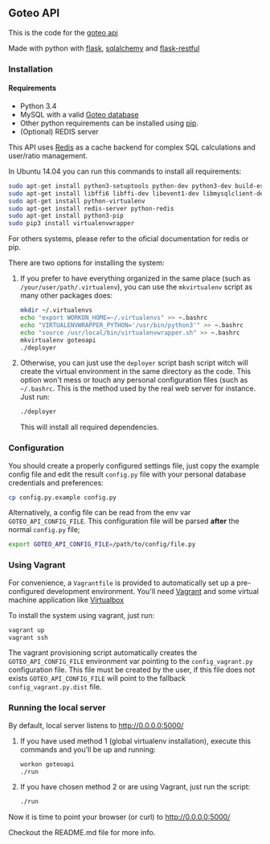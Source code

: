 ## Goteo API

This is the code for the [goteo api](http://api.goteo.org/)

Made with python with [flask](http://flask.pocoo.org/), [sqlalchemy](http://www.sqlalchemy.org/) and [flask-restful](http://flask-restful.readthedocs.org)

### Installation

#### Requirements

- Python 3.4
- MySQL with a valid [Goteo database](https://github.com/GoteoFoundation/goteo)
- Other python requirements can be installed using [pip](https://pip.pypa.io).
- (Optional) REDIS server

This API uses [Redis](http://redis.io/) as a cache backend for complex SQL calculations and user/ratio management.

In Ubuntu 14.04 you can run this commands to install all requirements:

```bash
sudo apt-get install python3-setuptools python-dev python3-dev build-essential
sudo apt-get install libffi6 libffi-dev libevent1-dev libmysqlclient-dev libpython-dev
sudo apt-get install python-virtualenv
sudo apt-get install redis-server python-redis
sudo apt-get install python3-pip
sudo pip3 install virtualenvwrapper
```

For others systems, please refer to the oficial documentation for redis or pip.

There are two options for installing the system:

1. If you prefer to have everything organized in the same place (such as `/your/user/path/.virtualenv`), you can use the `mkvirtualenv` script as many other packages does:

    ```bash
    mkdir ~/.virtualenvs
    echo "export WORKON_HOME=~/.virtualenvs" >> ~.bashrc
    echo "VIRTUALENVWRAPPER_PYTHON='/usr/bin/python3'" >> ~.bashrc
    echo "source /usr/local/bin/virtualenvwrapper.sh" >> ~.bashrc
    mkvirtualenv goteoapi
    ./deployer
    ```

2. Otherwise, you can just use the `deployer` script bash script witch will create the virtual environment in the same directory as the code. This option won't mess or touch any personal configuration files (such as `~/.bashrc`. This is the method used by the real web server for instance. Just run:

    ```bash
    ./deployer
    ```

    This will install all required dependencies.

### Configuration

You should create a properly configured settings file, just copy the example config file and edit the result `config.py` file with your personal database credentials and preferences:

```bash
cp config.py.example config.py
```

Alternatively, a config file can be read from the env var `GOTEO_API_CONFIG_FILE`. This configuration file will be parsed **after** the normal `config.py` file;

```bash
export GOTEO_API_CONFIG_FILE=/path/to/config/file.py
```

### Using Vagrant

For convenience, a `Vagrantfile` is provided to automatically set up a pre-configured development environment.  You'll need [Vagrant](https://www.vagrantup.com/) and some virtual machine application like [Virtualbox](https://www.virtualbox.org/wiki/Downloads)

To install the system using vagrant, just run:

```bash
vagrant up
vagrant ssh
```

The vagrant provisioning script automatically creates the `GOTEO_API_CONFIG_FILE` environment var pointing to the `config_vagrant.py` configuration file. This file must be created by the user, if this file does not exists `GOTEO_API_CONFIG_FILE` will point to the fallback `config_vagrant.py.dist` file.

### Running the local server

By default, local server listens to http://0.0.0.0:5000/

1. If you have used method 1 (global virtualenv installation), execute this commands and you'll be up and running:

    ```bash
    workon goteoapi
    ./run
    ```

2. If you have chosen method 2 or are using Vagrant, just run the script:

    ```bash
    ./run
    ```

Now it is time to point your browser (or curl) to http://0.0.0.0:5000/

Checkout the README.md file for more info.
